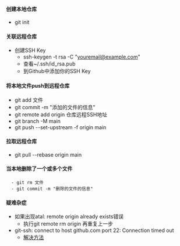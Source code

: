 #### 创建本地仓库
   - git init
#### 关联远程仓库
   - 创建SSH Key
      - ssh-keygen -t rsa -C "youremail@example.com"
      - 查看~/.ssh/id_rsa.pub
      - 到Github中添加你的SSH Key
#### 将本地文件push到远程仓库
   - git add 文件
   - git commit -m "添加的文件的信息"
   - git remote add origin 仓库远程SSH地址
   - git branch -M main
   - git push --set-upstream -f origin main
#### 拉取远程仓库 
   - git pull --rebase origin main
#### 当本地删除了一个或多个文件 
      - git rm 文件
      - git commit -m "删除的文件的信息"
#### 疑难杂症
   - 如果出现atal: remote origin already exists错误 
      - 执行git remote rm origin 再重复上一步
   - git-ssh: connect to host github.com port 22: Connection timed out
      - [解决方法](https://www.jianshu.com/p/c3aac5024877)
